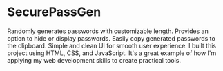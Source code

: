 # SecurePassGen
Randomly generates passwords with customizable length. Provides an option to hide or display passwords. Easily copy generated passwords to the clipboard. Simple and clean UI for smooth user experience. I built this project using HTML, CSS, and JavaScript. It's a great example of how I'm applying my web development skills to create practical tools.
